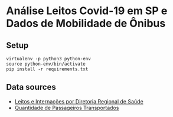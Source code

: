 # Análise Leitos Covid-19 em SP e Dados de Mobilidade de Ônibus

## Setup

    virtualenv -p python3 python-env
    source python-env/bin/activate
    pip install -r requirements.txt

## Data sources

- [Leitos e Internações por Diretoria Regional de Saúde](https://www.saopaulo.sp.gov.br/planosp/simi/dados-abertos/)
- [Quantidade de Passageiros Transportados](https://www.prefeitura.sp.gov.br/cidade/secretarias/transportes/institucional/sptrans/acesso_a_informacao/agenda/index.php?p=306932)
